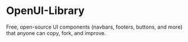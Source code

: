 # OpenUI-Library
Free, open-source UI components (navbars, footers, buttons, and more) that anyone can copy, fork, and improve.
